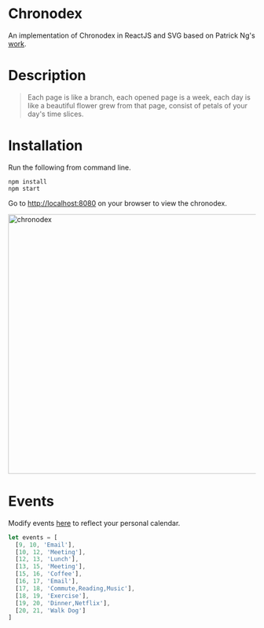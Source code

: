 # Chronodex

An implementation of Chronodex in ReactJS and SVG based on Patrick Ng's [work](http://scription.typepad.com/blog/2011/11/scription-chronodex-weekly-planner-2012-free-download-with-the-cost-of-a-prayer.html#.VoBWkN-rS-U).

# Description

> Each page is like a branch, each opened page is a week, each day is like a beautiful flower grew from that page, consist of petals of your day's time slices.

# Installation

Run the following from command line.

```
npm install
npm start
```

Go to [http://localhost:8080](http://localhost:8080) on your browser to view the chronodex.

<img width="529" alt="chronodex" src="https://cloud.githubusercontent.com/assets/232740/12012177/39f7411a-acb7-11e5-823b-40f5603e63ab.png">

# Events

Modify events [here](https://github.com/naush/chronodex/blob/master/entry.js#L4-L13) to reflect your personal calendar.

```javascript
let events = [
  [9, 10, 'Email'],
  [10, 12, 'Meeting'],
  [12, 13, 'Lunch'],
  [13, 15, 'Meeting'],
  [15, 16, 'Coffee'],
  [16, 17, 'Email'],
  [17, 18, 'Commute,Reading,Music'],
  [18, 19, 'Exercise'],
  [19, 20, 'Dinner,Netflix'],
  [20, 21, 'Walk Dog']
]
```

